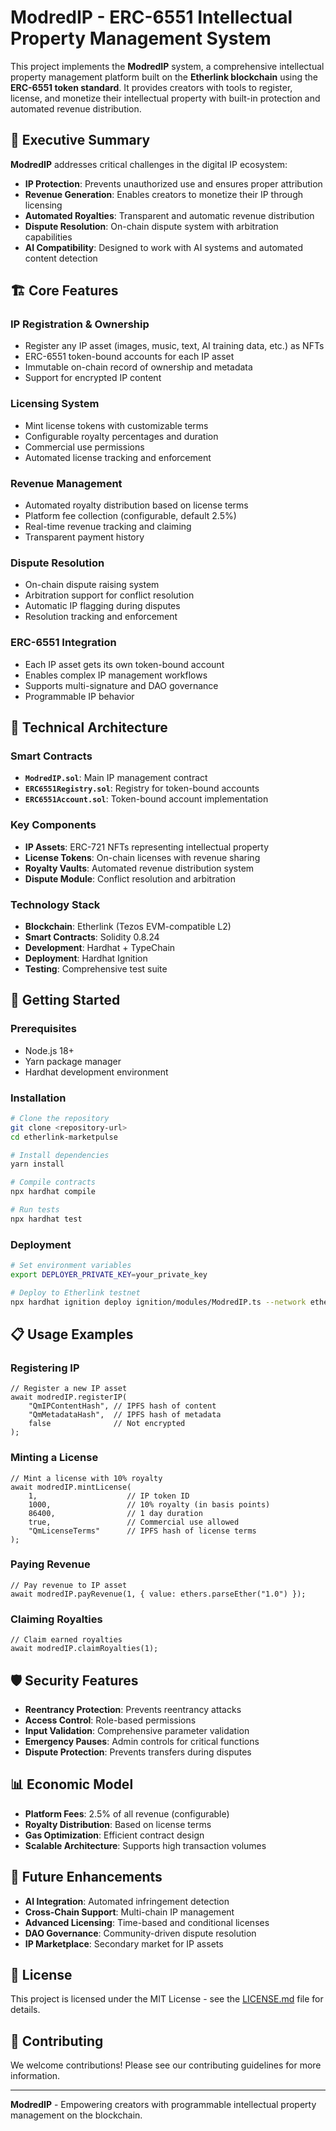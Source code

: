 # ModredIP - ERC-6551 Intellectual Property Management System

This project implements the **ModredIP** system, a comprehensive intellectual property management platform built on the **Etherlink blockchain** using the **ERC-6551 token standard**. It provides creators with tools to register, license, and monetize their intellectual property with built-in protection and automated revenue distribution.

## 🎯 **Executive Summary**

**ModredIP** addresses critical challenges in the digital IP ecosystem:

- **IP Protection**: Prevents unauthorized use and ensures proper attribution
- **Revenue Generation**: Enables creators to monetize their IP through licensing
- **Automated Royalties**: Transparent and automatic revenue distribution
- **Dispute Resolution**: On-chain dispute system with arbitration capabilities
- **AI Compatibility**: Designed to work with AI systems and automated content detection

## 🏗️ **Core Features**

### **IP Registration & Ownership**
- Register any IP asset (images, music, text, AI training data, etc.) as NFTs
- ERC-6551 token-bound accounts for each IP asset
- Immutable on-chain record of ownership and metadata
- Support for encrypted IP content

### **Licensing System**
- Mint license tokens with customizable terms
- Configurable royalty percentages and duration
- Commercial use permissions
- Automated license tracking and enforcement

### **Revenue Management**
- Automated royalty distribution based on license terms
- Platform fee collection (configurable, default 2.5%)
- Real-time revenue tracking and claiming
- Transparent payment history

### **Dispute Resolution**
- On-chain dispute raising system
- Arbitration support for conflict resolution
- Automatic IP flagging during disputes
- Resolution tracking and enforcement

### **ERC-6551 Integration**
- Each IP asset gets its own token-bound account
- Enables complex IP management workflows
- Supports multi-signature and DAO governance
- Programmable IP behavior

## 🔧 **Technical Architecture**

### **Smart Contracts**
- **`ModredIP.sol`**: Main IP management contract
- **`ERC6551Registry.sol`**: Registry for token-bound accounts
- **`ERC6551Account.sol`**: Token-bound account implementation

### **Key Components**
- **IP Assets**: ERC-721 NFTs representing intellectual property
- **License Tokens**: On-chain licenses with revenue sharing
- **Royalty Vaults**: Automated revenue distribution system
- **Dispute Module**: Conflict resolution and arbitration

### **Technology Stack**
- **Blockchain**: Etherlink (Tezos EVM-compatible L2)
- **Smart Contracts**: Solidity 0.8.24
- **Development**: Hardhat + TypeChain
- **Deployment**: Hardhat Ignition
- **Testing**: Comprehensive test suite

## 🚀 **Getting Started**

### **Prerequisites**
- Node.js 18+
- Yarn package manager
- Hardhat development environment

### **Installation**
```bash
# Clone the repository
git clone <repository-url>
cd etherlink-marketpulse

# Install dependencies
yarn install

# Compile contracts
npx hardhat compile

# Run tests
npx hardhat test
```

### **Deployment**
```bash
# Set environment variables
export DEPLOYER_PRIVATE_KEY=your_private_key

# Deploy to Etherlink testnet
npx hardhat ignition deploy ignition/modules/ModredIP.ts --network etherlinkTestnet
```

## 📋 **Usage Examples**

### **Registering IP**
```solidity
// Register a new IP asset
await modredIP.registerIP(
    "QmIPContentHash", // IPFS hash of content
    "QmMetadataHash",  // IPFS hash of metadata
    false              // Not encrypted
);
```

### **Minting a License**
```solidity
// Mint a license with 10% royalty
await modredIP.mintLicense(
    1,                    // IP token ID
    1000,                 // 10% royalty (in basis points)
    86400,                // 1 day duration
    true,                 // Commercial use allowed
    "QmLicenseTerms"      // IPFS hash of license terms
);
```

### **Paying Revenue**
```solidity
// Pay revenue to IP asset
await modredIP.payRevenue(1, { value: ethers.parseEther("1.0") });
```

### **Claiming Royalties**
```solidity
// Claim earned royalties
await modredIP.claimRoyalties(1);
```

## 🛡️ **Security Features**

- **Reentrancy Protection**: Prevents reentrancy attacks
- **Access Control**: Role-based permissions
- **Input Validation**: Comprehensive parameter validation
- **Emergency Pauses**: Admin controls for critical functions
- **Dispute Protection**: Prevents transfers during disputes

## 📊 **Economic Model**

- **Platform Fees**: 2.5% of all revenue (configurable)
- **Royalty Distribution**: Based on license terms
- **Gas Optimization**: Efficient contract design
- **Scalable Architecture**: Supports high transaction volumes

## 🔮 **Future Enhancements**

- **AI Integration**: Automated infringement detection
- **Cross-Chain Support**: Multi-chain IP management
- **Advanced Licensing**: Time-based and conditional licenses
- **DAO Governance**: Community-driven dispute resolution
- **IP Marketplace**: Secondary market for IP assets

## 📄 **License**

This project is licensed under the MIT License - see the [LICENSE.md](LICENSE.md) file for details.

## 🤝 **Contributing**

We welcome contributions! Please see our contributing guidelines for more information.

---

**ModredIP** - Empowering creators with programmable intellectual property management on the blockchain.
